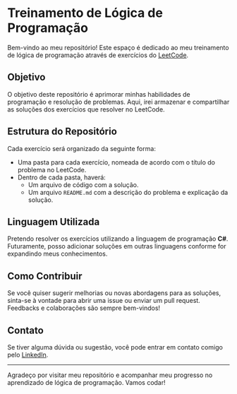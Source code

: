 # Treinamento de Lógica de Programação

Bem-vindo ao meu repositório! Este espaço é dedicado ao meu treinamento de lógica de programação através de exercícios do [LeetCode](https://leetcode.com/).

## Objetivo

O objetivo deste repositório é aprimorar minhas habilidades de programação e resolução de problemas. Aqui, irei armazenar e compartilhar as soluções dos exercícios que resolver no LeetCode.

## Estrutura do Repositório

Cada exercício será organizado da seguinte forma:
- Uma pasta para cada exercício, nomeada de acordo com o título do problema no LeetCode.
- Dentro de cada pasta, haverá:
  - Um arquivo de código com a solução.
  - Um arquivo `README.md` com a descrição do problema e explicação da solução.

## Linguagem Utilizada

Pretendo resolver os exercícios utilizando a linguagem de programação **C#**. Futuramente, posso adicionar soluções em outras linguagens conforme for expandindo meus conhecimentos.

## Como Contribuir

Se você quiser sugerir melhorias ou novas abordagens para as soluções, sinta-se à vontade para abrir uma issue ou enviar um pull request. Feedbacks e colaborações são sempre bem-vindos!

## Contato

Se tiver alguma dúvida ou sugestão, você pode entrar em contato comigo pelo [LinkedIn](https://www.linkedin.com/in/seu-perfil).

---

Agradeço por visitar meu repositório e acompanhar meu progresso no aprendizado de lógica de programação. Vamos codar!


